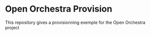 Open Orchestra Provision
========================

This repository gives a provisionning exemple for the Open Orchestra project